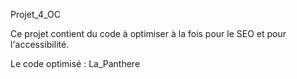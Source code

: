 Projet_4_OC

Ce projet contient du code à optimiser à la fois pour le SEO et pour l'accessibilité.

Le code optimisé : La_Panthere



